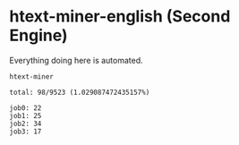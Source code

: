 # htext-miner-english (Second Engine)

Everything doing here is automated.

```
htext-miner

total: 98/9523 (1.029087472435157%)

job0: 22
job1: 25
job2: 34
job3: 17
```